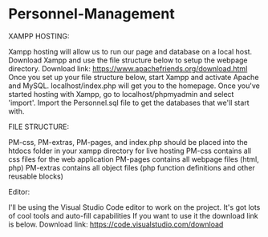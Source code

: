 # Personnel-Management

XAMPP HOSTING:  

  Xampp hosting will allow us to run our page and database on a local host. 
  Download Xampp and use the file structure below to setup the webpage directory.
  Download link: https://www.apachefriends.org/download.html
  Once you set up your file structure below, start Xampp and activate Apache and MySQL. 
  localhost/index.php will get you to the homepage.
  Once you've started hosting with Xampp, go to localhost/phpmyadmin and select 'import'. 
  Import the Personnel.sql file to get the databases that we'll start with.


FILE STRUCTURE: 

  PM-css, PM-extras, PM-pages, and index.php should be placed into the htdocs folder in your xampp directory for live hosting
  PM-css contains all css files for the web application
  PM-pages contains all webpage files (html, php)
  PM-extras contains all object files (php function definitions and other reusable blocks)
  
  
  
Editor: 

  I'll be using the Visual Studio Code editor to work on the project. It's got lots of cool tools and auto-fill capabilities
  If you want to use it the download link is below.
  Download link: https://code.visualstudio.com/download
